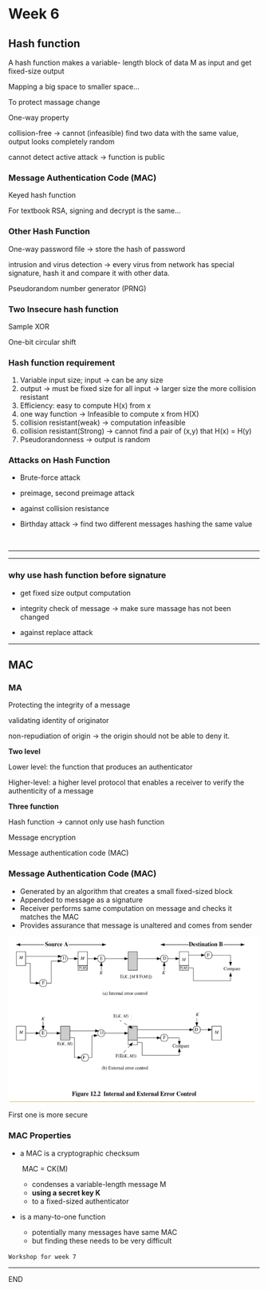 # Week 6



## Hash function



A hash function makes a variable- length block of data M as input and get fixed-size output

Mapping a big space to smaller space...

To protect massage change

One-way property

collision-free -> cannot (infeasible) find two data with the same value, output looks completely random

cannot detect active attack -> function is public





### Message Authentication Code (MAC)

Keyed hash function



For textbook RSA, signing and decrypt is the same...



### Other Hash Function 

One-way password file -> store the hash of password

intrusion and virus detection -> every virus from network has special signature, hash it and compare it with other data.

Pseudorandom number generator (PRNG)



### Two Insecure hash function

Sample XOR

One-bit circular shift



### Hash function requirement

1. Variable input size; input -> can be any size
2. output -> must be fixed size for all input -> larger size the more collision resistant
3. Efficiency: easy to compute H(x) from x
4. one way function -> Infeasible to compute x from H(X) 
5. collision resistant(weak) -> computation infeasible
6. collision resistant(Strong) -> cannot find a pair of (x,y) that H(x) = H(y)
7. Pseudorandonness -> output is random



### Attacks on Hash Function

* Brute-force attack

* preimage, second preimage attack

* against collision resistance

* Birthday attack -> find two different messages hashing the same value

  ​

<hr>

---



### why use hash function before signature

* get fixed size output computation

* integrity check of message -> make sure massage has not been changed

* against replace attack





---



## MAC



### MA

Protecting the integrity of a message

validating identity of originator 

non-repudiation of origin -> the origin should not be able to deny it.



**Two level**

Lower level: the function that produces an authenticator

Higher-level: a higher level protocol that enables a receiver to verify the authenticity of a message



**Three function**

Hash function -> cannot only use hash function

Message encryption

Message authentication code (MAC)



### Message Authentication Code (MAC)

* Generated by an algorithm that creates a small fixed-sized block
* Appended to message as a signature
* Receiver performs same computation on message and checks it matches the MAC
* Provides assurance that message is unaltered and comes from sender



![week6_1](./PIC/w6_1.png)



First one is more secure



### MAC Properties

* a MAC is a cryptographic checksum

  ​	MAC = CK(M)

  * condenses a variable-length message M
  * **using a secret key K**
  * to a fixed-sized authenticator

* is a many-to-one function

  * potentially many messages have same MAC
  * but finding these needs to be very difficult









``Workshop for week 7``

---

END